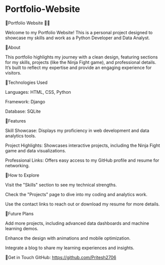 # Portfolio-Website
🔵Portfolio Website 👨‍💻

Welcome to my Portfolio Website! This is a personal project designed to showcase my skills and work as a Python Developer and Data Analyst.


🔵About

This portfolio highlights my journey with a clean design, featuring sections for my skills, projects (like the Ninja Fight game), and professional details. It’s built to reflect my expertise and provide an engaging experience for visitors.


🔵Technologies Used

Languages: HTML, CSS, Python

Framework: Django

Database: SQLite


🔵Features

Skill Showcase: Displays my proficiency in web development and data analytics tools.

Project Highlights: Showcases interactive projects, including the Ninja Fight game and data visualizations.

Professional Links: Offers easy access to my GitHub profile and resume for networking.


🔵How to Explore

Visit the "Skills" section to see my technical strengths.

Check the "Projects" page to dive into my coding and analytics work.

Use the contact links to reach out or download my resume for more details.


🔵Future Plans

Add more projects, including advanced data dashboards and machine learning demos.

Enhance the design with animations and mobile optimization.

Integrate a blog to share my learning experiences and insights.


🔵Get in Touch
GitHub: https://github.com/Pritesh2706
